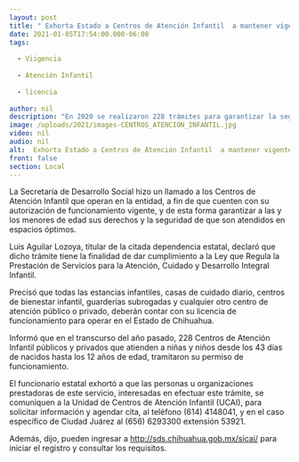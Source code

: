 ```yaml
---
layout: post
title: " Exhorta Estado a Centros de Atención Infantil  a mantener vigente su licencia de funcionamiento "
date: 2021-01-05T17:54:00.000-06:00
tags:
  
  - Viigencia
  
  - Atención Infantil
  
  - licencia
  
author: nil
description: "En 2020 se realizaron 228 trámites para garantizar la seguridad y derechos de las niñas y niños, de ser atendidos en espacios de cuidado óptimos"
image: /uploads/2021/images-CENTROS_ATENCION_INFANTIL.jpg
video: nil
audio: nil
alt:  Exhorta Estado a Centros de Atención Infantil  a mantener vigente su licencia de funcionamiento 
front: false
section: Local
---
```


La Secretaría de Desarrollo Social hizo un llamado a los Centros de Atención Infantil que operan en la entidad, a fin de que cuenten con su autorización de funcionamiento vigente, y de esta forma garantizar a las y los menores de edad sus derechos y la seguridad de que son atendidos en espacios óptimos.  

Luis Aguilar Lozoya, titular de la citada dependencia estatal,  declaró que dicho trámite tiene la finalidad de dar cumplimiento a la Ley que Regula la Prestación de Servicios para la Atención, Cuidado y Desarrollo Integral Infantil.

Precisó que todas las estancias infantiles, casas de cuidado diario, centros de bienestar infantil, guarderías subrogadas y cualquier otro centro de atención público o privado, deberán contar con su licencia de funcionamiento para operar en el Estado de Chihuahua.

Informó que en el transcurso del año pasado, 228 Centros de Atención Infantil públicos y privados que atienden a niñas y niños desde los 43 días de nacidos hasta los 12 años de edad, tramitaron su permiso de funcionamiento.

El funcionario estatal exhortó a que las personas u organizaciones prestadoras de este servicio, interesadas en efectuar este trámite, se comuniquen a la Unidad de Centros de Atención Infantil (UCAI), para solicitar información y agendar cita, al teléfono (614) 4148041, y en el caso específico de Ciudad Juárez al (656) 6293300 extensión 53921.

Además, dijo, pueden ingresar a http://sds.chihuahua.gob.mx/sicai/ para iniciar el registro y consultar los requisitos.